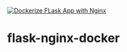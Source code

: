 [![Dockerize FLask App with Nginx](https://github.com/ceste/flask-nginx-docker/actions/workflows/main.yml/badge.svg)](https://github.com/ceste/flask-nginx-docker/actions/workflows/main.yml)

# flask-nginx-docker
